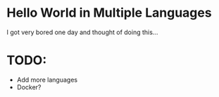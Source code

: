 # Hello World in Multiple Languages

I got very bored one day and thought of doing this...

# TODO:

- Add more languages
- Docker?
